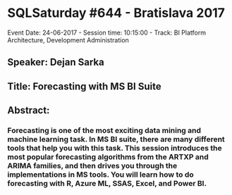 # SQLSaturday #644 - Bratislava 2017
Event Date: 24-06-2017 - Session time: 10:15:00 - Track: BI Platform Architecture, Development  Administration
## Speaker: Dejan Sarka
## Title: Forecasting with MS BI Suite
## Abstract:
### Forecasting is one of the most exciting data mining and machine learning task. In MS BI suite, there are many different tools that help you with this task. This session introduces the most popular forecasting algorithms from the ARTXP and ARIMA families, and then drives you through the implementations in MS tools. You will learn how to do forecasting with R, Azure ML, SSAS, Excel, and Power BI.
